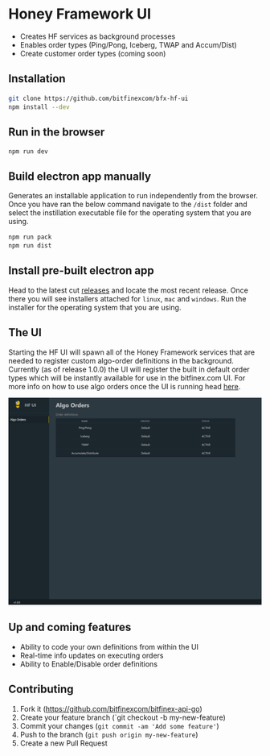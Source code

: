 # Honey Framework UI
* Creates HF services as background processes
* Enables order types (Ping/Pong, Iceberg, TWAP and Accum/Dist)
* Create customer order types (coming soon)

## Installation

```bash
git clone https://github.com/bitfinexcom/bfx-hf-ui
npm install --dev
```

## Run in the browser

```
npm run dev
```

## Build electron app manually

Generates an installable application to run independently from the browser. Once you have ran the below command navigate to the `/dist` folder and select the instillation executable file for the operating system that you are using.
```bash
npm run pack
npm run dist
```

## Install pre-built electron app

Head to the latest cut [releases](https://github.com/bitfinexcom/bfx-hf-ui/releases) and locate the most recent release. Once there you will see installers attached for `linux`, `mac` and `windows`. Run the installer for the operating system that you are using.

## The UI

Starting the HF UI will spawn all of the Honey Framework services that are needed to register custom algo-order definitions in the background. Currently (as of release 1.0.0) the UI will register the built in default order types which will be instantly available for use in the bitfinex.com UI. For more info on how to use algo orders once the UI is running head [here](https://medium.com/bitfinex/announcing-the-honey-framework-algorithmic-orders-8065fb70c65c).

![Alt text](res/bfx-hf-ui-v1.0.0.png "Title")

## Up and coming features

* Ability to code your own definitions from within the UI
* Real-time info updates on executing orders
* Ability to Enable/Disable order definitions

## Contributing

1. Fork it (https://github.com/bitfinexcom/bitfinex-api-go)
2. Create your feature branch (`git checkout -b my-new-feature)
3. Commit your changes (`git commit -am 'Add some feature'`)
4. Push to the branch (`git push origin my-new-feature`)
5. Create a new Pull Request